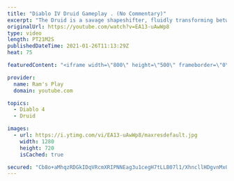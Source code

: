 ```yaml
---
title: "Diablo IV Druid Gameplay . (No Commentary)"
excerpt: "The Druid is a savage shapeshifter, fluidly transforming between the forms of a towering bear or a vicious werewolf to fight alongside the creatures of the wild."
originalUrl: https://youtube.com/watch?v=EA13-uAwWp8
type: video
length: PT21M2S
publishedDateTime: 2021-01-26T11:13:29Z
heat: 75

featuredContent: "<iframe width=\"800\" height=\"500\" frameborder=\"0\" src=\"https://www.youtube.com/embed/EA13-uAwWp8\" allow=\"accelerometer; autoplay; encrypted-media; gyroscope; picture-in-picture\" allowfullscreen></iframe>"

provider:
  name: Ram's Play
  domain: youtube.com

topics:
  - Diablo 4
  - Druid

images:
  - url: https://i.ytimg.com/vi/EA13-uAwWp8/maxresdefault.jpg
    width: 1280
    height: 720
    isCached: true

secured: "Cb8o+aMhqzRDGkIDqVRcmXRIPNNEag3u1cegH7tLLB07l1/XhncllHDgvnMxQbHGJyHYqlW3bZBNmNpirTSoxW1A78Trs8LK9bbUT2FmIDVda2eyk6fFZognFqGim8aZBwEHMI9DxyTqJO2gzslhPjPpKHj3WWXxmZVeEMmfYaaUsNirIf5cpZFQ/hGnSOH4/mwixgf8TnD5s+uRPPPoOdtImAdG9YGYVlKQYyhUxf9rLDF3gyrxlgfEh20sJ+70s7ute0t9c1WBFXgAvzH0Zua+gbo1ZrV0VZDkiXKxwkntlrfDqrxMauMbNoE35oADgSsxYZdydWYQFUsg+i4Bn7Ak2nl9H7lcnu1ZI8kwHMArT0Vh0pNgdyWtMww4+jW3eEqGaKb+9dO+PGRhl2J9az2OJJBoNk3avSx5VZ7o85lqQ8g3p90KCnCcUyw64+67;+Aqbkzbl+YR6ptOVJlMBAQ=="
---
```


